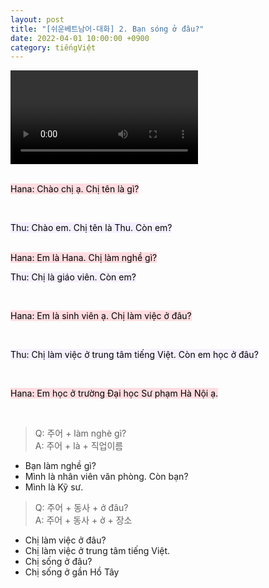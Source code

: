 ```yaml
---
layout: post
title: "[쉬운베트남어-대화] 2. Bạn sóng ở đâu?"
date: 2022-04-01 10:00:00 +0900
category: tiếngViệt
---
```


<div class="video-container">
    <video id="player" class="video-js vjs-default-skin vjs-big-play-centered" data-json="/public/json/쉬운베트남어-대화2과.json"></video>
</div>

<br>

<mark style="background-color: #ffdce0">Hana: Chào chị ạ. Chị tên là gì?</mark>

<br>

<mark style="background-color: #f5f0ff">Thu: Chào em. Chị tên là Thu. Còn em?</mark>

<br>
<mark style="background-color: #ffdce0">Hana: Em là Hana. Chị làm nghề gì?</mark>

<br>

<mark style="background-color: #f5f0ff">Thu: Chị là giáo viên. Còn em?</mark>

<br>

<mark style="background-color: #ffdce0">Hana: Em là sinh viên ạ. Chị làm việc ở đâu?</mark>

<br>

<mark style="background-color: #f5f0ff">Thu: Chị làm việc ở trung tâm tiếng Việt. Còn em học ở đâu?</mark>

<br>

<mark style="background-color: #ffdce0">Hana: Em học ở trường Đại học Sư phạm Hà Nội ạ.</mark>

<br>


> Q: 주어 + làm nghè gì?<br>
> A: 주어 + là + 직업이름
- Bạn làm nghề gì?
- Mình là nhân viên văn phòng. Còn bạn?
- Mình là Kỹ sư.


> Q: 주어 + 동사 + ở đâu?<br>
> A: 주어 + 동사 + ở + 장소
- Chị làm việc ở đâu?
- Chị làm việc ở trung tâm tiếng Việt.
- Chị sống ở đâu?
- Chị sống ở gần Hồ Tây